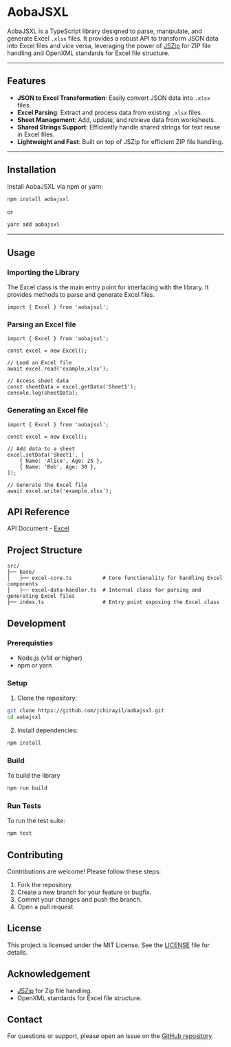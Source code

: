 # AobaJSXL

AobaJSXL is a TypeScript library designed to parse, manipulate, and generate Excel `.xlsx` files. It provides a robust API to transform JSON data into Excel files and vice versa, leveraging the power of [JSZip](https://stuk.github.io/jszip/) for ZIP file handling and OpenXML standards for Excel file structure.

---

## Features

- **JSON to Excel Transformation**: Easily convert JSON data into `.xlsx` files.
- **Excel Parsing**: Extract and process data from existing `.xlsx` files.
- **Sheet Management**: Add, update, and retrieve data from worksheets.
- **Shared Strings Support**: Efficiently handle shared strings for text reuse in Excel files.
- **Lightweight and Fast**: Built on top of JSZip for efficient ZIP file handling.

---

## Installation

Install AobaJSXL via npm or yarn:

```bash
npm install aobajsxl
```
or
```bash
yarn add aobajsxl
```

---

## Usage

### Importing the Library

The Excel class is the main entry point for interfacing with the library. It provides methods to parse and generate Excel files.

```
import { Excel } from 'aobajsxl';
```

### Parsing an Excel file

```
import { Excel } from 'aobajsxl';

const excel = new Excel();

// Load an Excel file
await excel.read('example.xlsx');

// Access sheet data
const sheetData = excel.getData('Sheet1');
console.log(sheetData);
```

### Generating an Excel file

```
import { Excel } from 'aobajsxl';

const excel = new Excel();

// Add data to a sheet
excel.setData('Sheet1', [
    { Name: 'Alice', Age: 25 },
    { Name: 'Bob', Age: 30 },
]);

// Generate the Excel file
await excel.write('example.xlsx');
```

## API Reference

API Document - [Excel](Excel.md)

## Project Structure

```
src/
├── base/
│   ├── excel-core.ts          # Core functionality for handling Excel components
│   ├── excel-data-handler.ts  # Internal class for parsing and generating Excel files
├── index.ts                   # Entry point exposing the Excel class
```

## Development

### Prerequisties

* Node.js (v14 or higher)
* npm or yarn

### Setup

1. Clone the repository:

```bash
git clone https://github.com/jchirayil/aobajsxl.git
cd aobajsxl
```

2. Install dependencies:

```bash
npm install
```

### Build

To build the library

```bash
npm run build
```

### Run Tests

To run the test suite:

```bash
npm test
```

## Contributing

Contributions are welcome! Please follow these steps:

1. Fork the repository.
2. Create a new branch for your feature or bugfix.
3. Commit your changes and push the branch.
4. Open a pull request.

## License

This project is licensed under the MIT License. See the [LICENSE](LICENSE) file for details.

## Acknowledgement

* [JSZip](https://stuk.github.io/jszip) for Zip file handling.
* OpenXML standards for Excel file structure.

## Contact

For questions or support, please open an issue on the [GitHub repository](https://github.com/jchirayil/aobajsxl/issues).